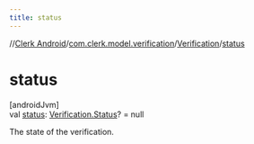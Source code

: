 ```yaml
---
title: status
---
```

//[Clerk Android](../../../index.html)/[com.clerk.model.verification](../index.html)/[Verification](index.html)/[status](status.html)



# status



[androidJvm]\
val [status](status.html): [Verification.Status](-status/index.html)? = null



The state of the verification.




